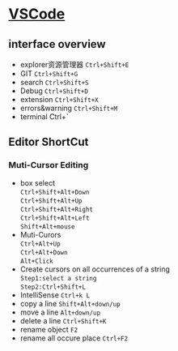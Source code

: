 # [VSCode](https://code.visualstudio.com/docs)
## interface overview
* explorer资源管理器     `Ctrl+Shift+E`
* GIT                   `Ctrl+Shift+G`
* search                `Ctrl+Shift+S`
* Debug                 `Ctrl+Shift+D`
* extension             `Ctrl+Shift+X`
* errors&warning    `Ctrl+Shift+M`
* terminal  Ctrl+`
## Editor ShortCut
### Muti-Cursor Editing
* box select  
`Ctrl+Shift+Alt+Down`  
`Ctrl+Shift+Alt+Up`  
`Ctrl+Shift+Alt+Right`  
`Ctrl+Shift+Alt+Left`  
`Shift+Alt+mouse`
* Muti-Curors  
`Ctrl+Alt+Up`  
`Ctrl+Alt+Down`  
`Alt+Click`  
* Create cursors on all occurrences of a string  
`Step1:select a string`  
`Step2:Ctrl+Shift+L`  
* IntelliSense
`Ctrl+k L`  
* copy a line
`Shift+Alt+down/up`
* move a line
`Alt+down/up`
* delete a line 
`Ctrl+Shift+K`
* rename object
`F2`
* rename all occure place
`Ctrl+F2`

